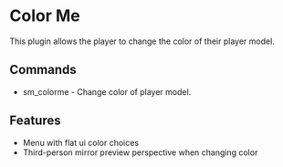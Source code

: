 # Color Me
This plugin allows the player to change the color of their player model.

## Commands
* sm_colorme - Change color of player model.

## Features
* Menu with flat ui color choices
* Third-person mirror preview perspective when changing color